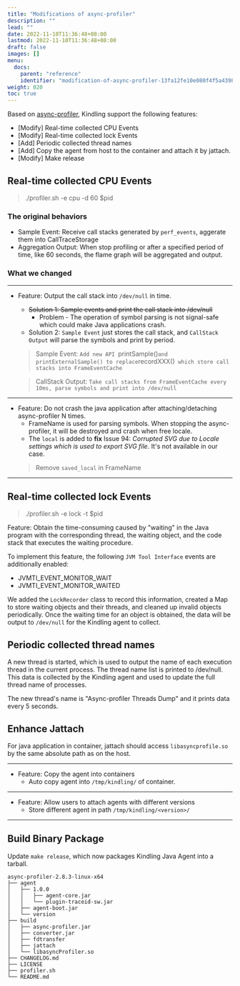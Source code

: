 ```yaml
---
title: "Modifications of async-profiler"
description: ""
lead: ""
date: 2022-11-10T11:36:48+08:00
lastmod: 2022-11-10T11:36:48+08:00
draft: false
images: []
menu:
  docs:
    parent: "reference"
    identifier: "modification-of-async-profiler-13fa12fe10e080f4f5a439893ff3d50a"
weight: 020
toc: true
---
```


Based on [async-profiler](https://github.com/jvm-profiling-tools/async-profiler), Kindling support the following features:

- [Modify] Real-time collected CPU Events
- [Modify] Real-time collected lock Events
- [Add] Periodic collected thread names
- [Add] Copy the agent from host to the container and attach it by jattach.
- [Modify] Make release

## Real-time collected CPU Events
> ./profiler.sh -e cpu -d 60 $pid

### The original behaviors
- Sample Event: Receive call stacks generated by `perf_events`, aggerate them into CallTraceStorage
- Aggregation Output: When stop profiling or after a specified period of time, like 60 seconds, the flame graph will be aggregated and output.

### What we changed
------------
* Feature: Output the call stack into `/dev/null` in time.
  * ~~Solution 1: Sample events and print the call stack into /dev/null~~
    * Problem - The operation of symbol parsing is not signal-safe which could make Java applications crash.
  * Solution 2: `Sample Event` just stores the call stack, and `CallStack Output` will parse the symbols and print by period.
  > Sample Event: `Add new API `printSample()` and printExternalSample() to replace `recordXXX()` which store call stacks into FrameEventCache`

  	> CallStack Output: `Take call stacks from FrameEventCache every 10ms, parse symbols and print into /dev/null`

------------
* Feature: Do not crash the java application after attaching/detaching async-profiler N times.
  * FrameName is used for parsing symbols. When stopping the async-profiler, it will be destroyed and crash when free locale.
  * The `local` is added to **fix** Issue 94: *Corrupted SVG due to Locale settings which is used to export SVG file*. It's not available in our case.
  > Remove `saved_local` in FrameName

------------
## Real-time collected lock Events
> ./profiler.sh -e lock -t $pid

Feature: Obtain the time-consuming caused by "waiting" in the Java program with the corresponding thread, the waiting object, and the code stack that executes the waiting procedure.

To implement this feature, the following `JVM Tool Interface` events are additionally enabled:
- JVMTI_EVENT_MONITOR_WAIT
- JVMTI_EVENT_MONITOR_WAITED

We added the `LockRecorder` class to record this information, created a Map to store waiting objects and their threads, and cleaned up invalid objects periodically. Once the waiting time for an object is obtained, the data will be output to `/dev/null` for the Kindling agent to collect.

## Periodic collected thread names
A new thread is started, which is used to output the name of each execution thread in the current process. The thread name list is printed to /dev/null. This data is collected by the Kindling agent and used to update the full thread name of processes.

The new thread's name is "Async-profiler Threads Dump" and it prints data every 5 seconds.

## Enhance Jattach
For java application in container, jattach should access `libasyncprofile.so` by the same absolute path as on the host.

------------
* Feature: Copy the agent into containers
  * Auto copy agent into `/tmp/kindling/` of container.

------------
* Feature: Allow users to attach agents with different versions
  * Store different agent in path `/tmp/kindling/<version>/`

------------
## Build Binary Package
Update `make release`, which now packages Kindling Java Agent into a tarball.
```
async-profiler-2.8.3-linux-x64
├── agent
│   ├── 1.0.0
│   │   ├── agent-core.jar
│   │   └── plugin-traceid-sw.jar
│   ├── agent-boot.jar
│   └── version
├── build
│   ├── async-profiler.jar
│   ├── converter.jar
│   ├── fdtransfer
│   ├── jattach
│   └── libasyncProfiler.so
├── CHANGELOG.md
├── LICENSE
├── profiler.sh
└── README.md
```